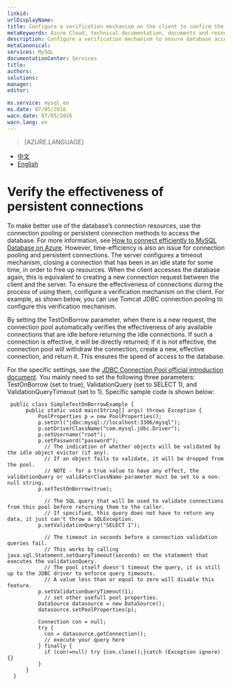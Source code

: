 ```yaml
---
linkid: 
urlDisplayName: 
title: Configure a verification mechanism on the client to confirm the effectiveness of persistent connections – Azure Cloud
metaKeywords: Azure Cloud, technical documentation, documents and resources, MySQL, database, connection pool, Azure MySQL, MySQL PaaS, Azure MySQL PaaS, Azure MySQL Service, Azure RDS
description: Configure a verification mechanism to ensure database access speeds
metaCanonical: 
services: MySQL
documentationCenter: Services
title: 
authors: 
solutions: 
manager: 
editor: 

ms.service: mysql_en
ms.date: 07/05/2016
wacn.date: 07/05/2016
wacn.lang: en
---
```


> [AZURE.LANGUAGE]
- [中文](./mysql-database-validationquery.md)
- [English](./mysql-database-enus-validationquery.md)

# Verify the effectiveness of persistent connections<sup style="color: #a5ce00; font-weight: bold; text-transform: uppercase; font-family: '微软雅黑'; font-size: 20px;" class="wa-previewTag"></sup>

To make better use of the database’s connection resources, use the connection pooling or persistent connection methods to access the database. For more information, see [How to connect efficiently to MySQL Database on Azure](./mysql-database-connection-pool.md). However, time-efficiency is also an issue for connection pooling and persistent connections. The server configures a timeout mechanism, closing a connection that has been in an idle state for some time, in order to free up resources. When the client accesses the database again, this is equivalent to creating a new connection request between the client and the server. To ensure the effectiveness of connections during the process of using them, configure a verification mechanism on the client. For example, as shown below, you can use Tomcat JDBC connection pooling to configure this verification mechanism.

By setting the TestOnBorrow parameter, when there is a new request, the connection pool automatically verifies the effectiveness of any available connections that are idle before returning the idle connections. If such a connection is effective, it will be directly returned; if it is not effective, the connection pool will withdraw the connection, create a new, effective connection, and return it. This ensures the speed of access to the database.

For the specific settings, see the [JDBC Connection Pool official introduction document](https://tomcat.apache.org/tomcat-7.0-doc/jdbc-pool.html#Common_Attributes). You mainly need to set the following three parameters: TestOnBorrow (set to true), ValidationQuery (set to SELECT 1), and ValidationQueryTimeout (set to 1). Specific sample code is shown below:

     public class SimpleTestOnBorrowExample {
          public static void main(String[] args) throws Exception {
              PoolProperties p = new PoolProperties();
              p.setUrl("jdbc:mysql://localhost:3306/mysql");
              p.setDriverClassName("com.mysql.jdbc.Driver");
              p.setUsername("root");
              p.setPassword("password");
                // The indication of whether objects will be validated by the idle object evictor (if any). 
                // If an object fails to validate, it will be dropped from the pool. 
                // NOTE - for a true value to have any effect, the validationQuery or validatorClassName parameter must be set to a non-null string. 
              p.setTestOnBorrow(true); 
                
                // The SQL query that will be used to validate connections from this pool before returning them to the caller.
                // If specified, this query does not have to return any data, it just can't throw a SQLException.
              p.setValidationQuery("SELECT 1");
                
                // The timeout in seconds before a connection validation queries fail. 
                // This works by calling java.sql.Statement.setQueryTimeout(seconds) on the statement that executes the validationQuery. 
                // The pool itself doesn't timeout the query, it is still up to the JDBC driver to enforce query timeouts. 
                // A value less than or equal to zero will disable this feature.
              p.setValidationQueryTimeout(1);
                // set other usefull pool properties.
              DataSource datasource = new DataSource();
              datasource.setPoolProperties(p);

              Connection con = null;
              try {
                con = datasource.getConnection();
                // execute your query here
              } finally {
                if (con!=null) try {con.close();}catch (Exception ignore) {}
              }
          }
      }

<!---HONumber=Acom_0218_2016_MySql-->